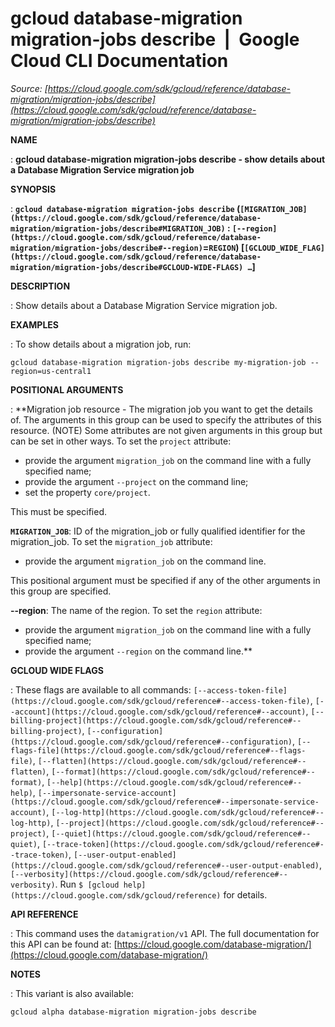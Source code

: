 # gcloud database-migration migration-jobs describe  |  Google Cloud CLI Documentation

*Source: [https://cloud.google.com/sdk/gcloud/reference/database-migration/migration-jobs/describe](https://cloud.google.com/sdk/gcloud/reference/database-migration/migration-jobs/describe)*

**NAME**

: **gcloud database-migration migration-jobs describe - show details about a Database Migration Service migration job**

**SYNOPSIS**

: **`gcloud database-migration migration-jobs describe` (`[MIGRATION_JOB](https://cloud.google.com/sdk/gcloud/reference/database-migration/migration-jobs/describe#MIGRATION_JOB)` : `[--region](https://cloud.google.com/sdk/gcloud/reference/database-migration/migration-jobs/describe#--region)`=`REGION`) [`[GCLOUD_WIDE_FLAG](https://cloud.google.com/sdk/gcloud/reference/database-migration/migration-jobs/describe#GCLOUD-WIDE-FLAGS) …`]**

**DESCRIPTION**

: Show details about a Database Migration Service migration job.

**EXAMPLES**

: To show details about a migration job, run:

```
gcloud database-migration migration-jobs describe my-migration-job --region=us-central1
```

**POSITIONAL ARGUMENTS**

: **Migration job resource - The migration job you want to get the details of. The
arguments in this group can be used to specify the attributes of this resource.
(NOTE) Some attributes are not given arguments in this group but can be set in
other ways.
To set the `project` attribute:

- provide the argument `migration_job` on the command line with a fully
specified name;
- provide the argument `--project` on the command line;
- set the property `core/project`.

This must be specified.

**`MIGRATION_JOB`**:
ID of the migration_job or fully qualified identifier for the migration_job.
To set the `migration_job` attribute:

- provide the argument `migration_job` on the command line.

This positional argument must be specified if any of the other arguments in this
group are specified.

**--region**:
The name of the region.
To set the `region` attribute:

- provide the argument `migration_job` on the command line with a fully
specified name;
- provide the argument `--region` on the command line.**

**GCLOUD WIDE FLAGS**

: These flags are available to all commands: `[--access-token-file](https://cloud.google.com/sdk/gcloud/reference#--access-token-file)`,
`[--account](https://cloud.google.com/sdk/gcloud/reference#--account)`, `[--billing-project](https://cloud.google.com/sdk/gcloud/reference#--billing-project)`,
`[--configuration](https://cloud.google.com/sdk/gcloud/reference#--configuration)`,
`[--flags-file](https://cloud.google.com/sdk/gcloud/reference#--flags-file)`,
`[--flatten](https://cloud.google.com/sdk/gcloud/reference#--flatten)`, `[--format](https://cloud.google.com/sdk/gcloud/reference#--format)`, `[--help](https://cloud.google.com/sdk/gcloud/reference#--help)`, `[--impersonate-service-account](https://cloud.google.com/sdk/gcloud/reference#--impersonate-service-account)`,
`[--log-http](https://cloud.google.com/sdk/gcloud/reference#--log-http)`,
`[--project](https://cloud.google.com/sdk/gcloud/reference#--project)`, `[--quiet](https://cloud.google.com/sdk/gcloud/reference#--quiet)`, `[--trace-token](https://cloud.google.com/sdk/gcloud/reference#--trace-token)`, `[--user-output-enabled](https://cloud.google.com/sdk/gcloud/reference#--user-output-enabled)`,
`[--verbosity](https://cloud.google.com/sdk/gcloud/reference#--verbosity)`.
Run `$ [gcloud help](https://cloud.google.com/sdk/gcloud/reference)` for details.

**API REFERENCE**

: This command uses the `datamigration/v1` API. The full documentation
for this API can be found at: [https://cloud.google.com/database-migration/](https://cloud.google.com/database-migration/)

**NOTES**

: This variant is also available:

```
gcloud alpha database-migration migration-jobs describe
```